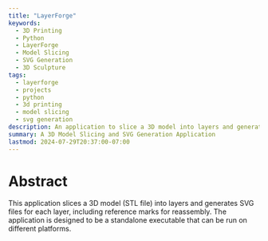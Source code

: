 ```yaml
---
title: "LayerForge"
keywords:
  - 3D Printing
  - Python
  - LayerForge
  - Model Slicing
  - SVG Generation
  - 3D Sculpture
tags:
  - layerforge
  - projects
  - python
  - 3d printing
  - model slicing
  - svg generation
description: An application to slice a 3D model into layers and generate SVG files for each layer.
summary: A 3D Model Slicing and SVG Generation Application
lastmod: 2024-07-29T20:37:00-07:00
---
```


# Abstract

This application slices a 3D model (STL file) into layers and generates SVG files for each layer, including reference
marks for reassembly. The application is designed to be a standalone executable that can be run on different platforms.

